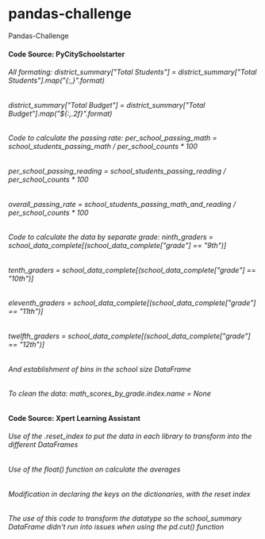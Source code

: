 # pandas-challenge
Pandas-Challenge
#### Code Source: PyCitySchoolstarter
###### All formating: district_summary["Total Students"] = district_summary["Total Students"].map("{:,}".format)
###### district_summary["Total Budget"] = district_summary["Total Budget"].map("${:,.2f}".format)
###### Code to calculate the passing rate: per_school_passing_math = school_students_passing_math / per_school_counts * 100
###### per_school_passing_reading = school_students_passing_reading / per_school_counts * 100
###### overall_passing_rate = school_students_passing_math_and_reading / per_school_counts * 100
###### Code to calculate the data by separate grade: ninth_graders = school_data_complete[(school_data_complete["grade"] == "9th")]
###### tenth_graders = school_data_complete[(school_data_complete["grade"] == "10th")]
###### eleventh_graders = school_data_complete[(school_data_complete["grade"] == "11th")]
###### twelfth_graders = school_data_complete[(school_data_complete["grade"] == "12th")]
###### And establishment of bins in the school size DataFrame
###### To clean the data: math_scores_by_grade.index.name = None

#### Code Source: Xpert Learning Assistant
###### Use of the .reset_index to put the data in each library to transform into the different DataFrames
###### Use of the float() function on calculate the averages
###### Modification in declaring the keys on the dictionaries, with the reset index
###### The use of this code to transform the datatype so the school_summary DataFrame didn't run into issues when using the pd.cut() function
